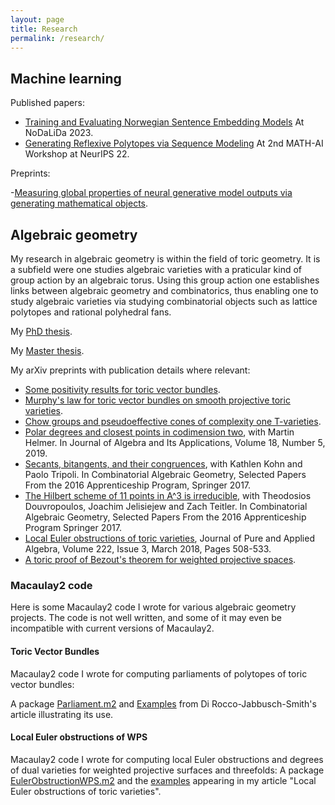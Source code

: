 ```yaml
---
layout: page
title: Research
permalink: /research/
---
```


## Machine learning

Published papers:

- [Training and Evaluating Norwegian Sentence Embedding Models](https://openreview.net/forum?id=tcxy7vRVKlg) At NoDaLiDa 2023.
- [Generating Reflexive Polytopes via Sequence Modeling](https://mathai2022.github.io/papers/3.pdf) At 2nd MATH-AI Workshop at NeurIPS 22.

Preprints:

-[Measuring global properties of neural generative model outputs via generating mathematical objects](https://arxiv.org/abs/2105.13669).


## Algebraic geometry

My research in algebraic geometry is within the field of toric geometry. It is a subfield were one studies algebraic varieties with a praticular kind of group action by an algebraic torus. Using this group action one establishes links between algebraic geometry and combinatorics, thus enabling one to study algebraic varieties via studying combinatorial objects such as lattice polytopes and rational polyhedral fans.

My [PhD thesis](https://www.duo.uio.no/handle/10852/71639).

My [Master thesis](https://www.duo.uio.no/handle/10852/45277).

My arXiv preprints with publication details where relevant:

- [Some positivity results for toric vector bundles](https://arxiv.org/abs/2002.00604).
- [Murphy's law for toric vector bundles on smooth projective toric varieties](https://arxiv.org/abs/2002.00609).
- [Chow groups and pseudoeffective cones of complexity one T-varieties](https://arxiv.org/abs/1907.10941).
- [Polar degrees and closest points in codimension two](https://arxiv.org/abs/1711.02381), with Martin Helmer. In Journal of Algebra and Its Applications, Volume 18, Number 5, 2019.
- [Secants, bitangents, and their congruences](https://arxiv.org/abs/1701.03711), with Kathlen Kohn and Paolo Tripoli. In Combinatorial Algebraic Geometry, Selected Papers From the 2016 Apprenticeship Program, Springer 2017.
- [The Hilbert scheme of 11 points in A^3 is irreducible](https://arxiv.org/abs/1701.03089), with Theodosios Douvropoulos, Joachim Jelisiejew and Zach Teitler. In Combinatorial Algebraic Geometry, Selected Papers From the 2016 Apprenticeship Program Springer 2017. 
- [Local Euler obstructions of toric varieties](https://arxiv.org/abs/1610.02430), Journal of Pure and Applied Algebra, Volume 222, Issue 3, March 2018, Pages 508-533.
- [A toric proof of Bezout's theorem for weighted projective spaces](https://arxiv.org/abs/1604.02348).

### Macaulay2 code

Here is some Macaulay2 code I wrote for various algebraic geometry projects. The code is not well written, and some of it may even be incompatible with current versions of Macaulay2.

#### Toric Vector Bundles 
Macaulay2 code I wrote for computing parliaments of polytopes of toric vector bundles: 

A package [Parliament.m2](/M2/Parliament.m2) and [Examples](/M2/examplesParliament.m2) from Di Rocco-Jabbusch-Smith's article illustrating its use.

#### Local Euler obstructions of WPS
Macaulay2 code I wrote for computing local Euler obstructions and degrees of dual varieties for weighted projective surfaces and threefolds: A package [EulerObstructionWPS.m2](/M2/EulerObstructionWPS.m2) and the [examples](/M2/examplesEulerObWPS.m2) appearing in my article "Local Euler obstructions of toric varieties".
